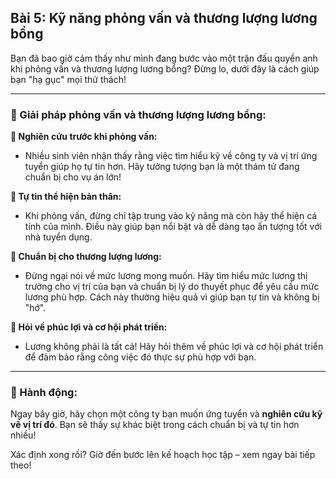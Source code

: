 ## Bài 5: Kỹ năng phỏng vấn và thương lượng lương bổng

Bạn đã bao giờ cảm thấy như mình đang bước vào một trận đấu quyền anh khi phỏng vấn và thương lượng lương bổng? Đừng lo, dưới đây là cách giúp bạn "hạ gục" mọi thử thách!

---

### 📌 Giải pháp phỏng vấn và thương lượng lương bổng:

**🔹 Nghiên cứu trước khi phỏng vấn:**
- Nhiều sinh viên nhận thấy rằng việc tìm hiểu kỹ về công ty và vị trí ứng tuyển giúp họ tự tin hơn. Hãy tưởng tượng bạn là một thám tử đang chuẩn bị cho vụ án lớn!

**🔹 Tự tin thể hiện bản thân:**
- Khi phỏng vấn, đừng chỉ tập trung vào kỹ năng mà còn hãy thể hiện cá tính của mình. Điều này giúp bạn nổi bật và dễ dàng tạo ấn tượng tốt với nhà tuyển dụng.

**🔹 Chuẩn bị cho thương lượng lương:**
- Đừng ngại nói về mức lương mong muốn. Hãy tìm hiểu mức lương thị trường cho vị trí của bạn và chuẩn bị lý do thuyết phục để yêu cầu mức lương phù hợp. Cách này thường hiệu quả vì giúp bạn tự tin và không bị "hớ".

**🔹 Hỏi về phúc lợi và cơ hội phát triển:**
- Lương không phải là tất cả! Hãy hỏi thêm về phúc lợi và cơ hội phát triển để đảm bảo rằng công việc đó thực sự phù hợp với bạn.

---

### 🚀 Hành động:

Ngay bây giờ, hãy chọn một công ty bạn muốn ứng tuyển và **nghiên cứu kỹ về vị trí đó**. Bạn sẽ thấy sự khác biệt trong cách chuẩn bị và tự tin hơn nhiều!

Xác định xong rồi? Giờ đến bước lên kế hoạch học tập – xem ngay bài tiếp theo!